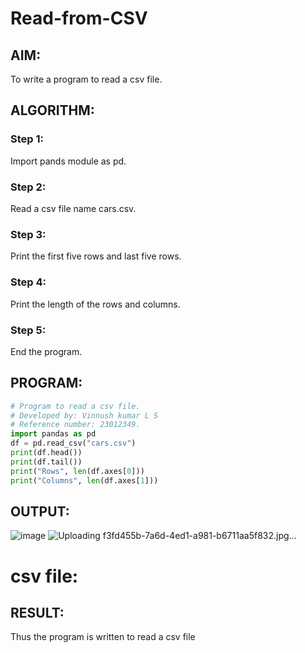 # Read-from-CSV

## AIM:
To write a program to read a csv file.
## ALGORITHM: 
### Step 1:
Import pands module as pd.
### Step 2:
Read a csv file name cars.csv.
### Step 3:
Print the first five rows and last five rows.
### Step 4:
Print the length of the rows and columns.
### Step 5:
End the program.
## PROGRAM:
```python
# Program to read a csv file.
# Developed by: Vinnush kumar L S
# Reference number: 23012349.
import pandas as pd
df = pd.read_csv("cars.csv")
print(df.head())
print(df.tail())
print("Rows", len(df.axes[0]))
print("Columns", len(df.axes[1]))
```
## OUTPUT:
![image](https://github.com/vinnush147/Read-from-CSV/assets/147139234/085ccf19-891c-4bac-ba3e-ff414d22bd93)
![Uploading f3fd455b-7a6d-4ed1-a981-b6711aa5f832.jpg…]()


# csv file:

## RESULT:
Thus the program is written to read a csv file
